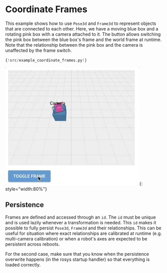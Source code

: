# Coordinate Frames

This example shows how to use `Pose3d` and `Frame3d` to represent objects that are connected to each other.
Here, we have a moving blue box and a rotating pink box with a camera attached to it.
The button allows switching the pink box between the blue box's frame and the world frame at runtime.
Note that the relationship between the pink box and the camera is unaffected by the frame switch.

```python
{!src/example_coordinate_frames.py!}
```

![Coordinate Frames](coordinate_frames.webp){: style="width:80%"}

## Persistence

Frames are defined and accessed through an `id`. The `id` must be unique and is used lazily whenever a transformation is needed.
This `id` makes it possible to fully persist `Pose3d`, `Frame3d` and their relationships.
This can be useful for situation where exact relationships are calibrated at runtime (e.g. multi-camera calibration) or when a robot's axes are expected to be persistent across reboots.

For the second case, make sure that you know when the persistence overwrite happens (in the rosys startup handler) so that everything is loaded correctly.
